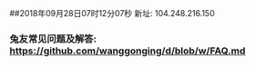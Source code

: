 ##2018年09月28日07时12分07秒 新址: 104.248.216.150
### 兔友常见问题及解答: https://github.com/wanggonging/d/blob/w/FAQ.md
